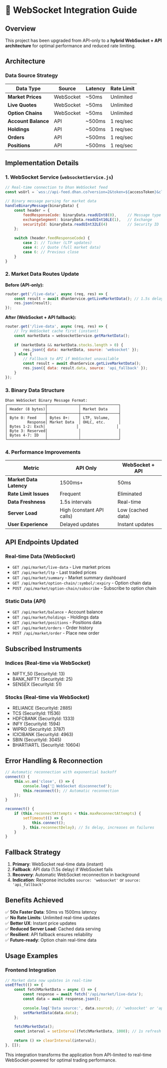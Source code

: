 # 📡 WebSocket Integration Guide

## Overview
This project has been upgraded from API-only to a **hybrid WebSocket + API architecture** for optimal performance and reduced rate limiting.

## Architecture

### Data Source Strategy
| Data Type | Source | Latency | Rate Limit |
|-----------|--------|---------|------------|
| **Market Prices** | WebSocket | ~50ms | Unlimited |
| **Live Quotes** | WebSocket | ~50ms | Unlimited |
| **Option Chains** | WebSocket | ~50ms | Unlimited |
| **Account Balance** | API | ~500ms | 1 req/sec |
| **Holdings** | API | ~500ms | 1 req/sec |
| **Orders** | API | ~500ms | 1 req/sec |
| **Positions** | API | ~500ms | 1 req/sec |

## Implementation Details

### 1. WebSocket Service (`websocketService.js`)

```javascript
// Real-time connection to Dhan WebSocket feed
const wsUrl = `wss://api-feed.dhan.co?version=2&token=${accessToken}&clientId=${clientId}&authType=2`;

// Binary message parsing for market data
handleBinaryMessage(binaryData) {
    const header = {
        feedResponseCode: binaryData.readUInt8(0),     // Message type
        exchangeSegment: binaryData.readUInt16LE(1),   // Exchange
        securityId: binaryData.readUInt32LE(4)         // Security ID
    };
    
    switch (header.feedResponseCode) {
        case 2: // Ticker (LTP updates)
        case 4: // Quote (full market data)  
        case 6: // Previous close
    }
}
```

### 2. Market Data Routes Update

**Before (API-only):**
```javascript
router.get('/live-data', async (req, res) => {
    const result = await dhanService.getLiveMarketData(); // 1.5s delay + rate limit
    res.json(result);
});
```

**After (WebSocket + API fallback):**
```javascript
router.get('/live-data', async (req, res) => {
    // Try WebSocket cache first (instant)
    const marketData = websocketService.getMarketData();
    
    if (marketData && marketData.stocks.length > 0) {
        res.json({ data: marketData, source: 'websocket' });
    } else {
        // Fallback to API if WebSocket unavailable
        const result = await dhanService.getLiveMarketData();
        res.json({ data: result.data, source: 'api_fallback' });
    }
});
```

### 3. Binary Data Structure

```
Dhan WebSocket Binary Message Format:
┌─────────────────┬──────────────┬─────────────────┐
│ Header (8 bytes)│              │ Market Data     │
├─────────────────┼──────────────┼─────────────────┤
│ Byte 0: Feed    │ Bytes 8+:    │ LTP, Volume,    │
│         Response│ Market Data  │ OHLC, etc.      │
│ Bytes 1-2: Exch│              │                 │  
│ Byte 3: Reserved│              │                 │
│ Bytes 4-7: ID   │              │                 │
└─────────────────┴──────────────┴─────────────────┘
```

### 4. Performance Improvements

| Metric | API Only | WebSocket + API |
|--------|----------|-----------------|
| **Market Data Latency** | 1500ms+ | 50ms |
| **Rate Limit Issues** | Frequent | Eliminated |
| **Data Freshness** | 1.5s intervals | Real-time |
| **Server Load** | High (constant API calls) | Low (cached data) |
| **User Experience** | Delayed updates | Instant updates |

## API Endpoints Updated

### Real-time Data (WebSocket)
- `GET /api/market/live-data` - Live market prices  
- `GET /api/market/ltp` - Last traded prices
- `GET /api/market/summary` - Market summary dashboard
- `GET /api/market/option-chain/:symbol/:expiry` - Option chain data
- `POST /api/market/option-chain/subscribe` - Subscribe to option chain

### Static Data (API)
- `GET /api/market/balance` - Account balance
- `GET /api/market/holdings` - Holdings data
- `GET /api/market/positions` - Positions data  
- `GET /api/market/orders` - Order history
- `POST /api/market/order` - Place new order

## Subscribed Instruments

### Indices (Real-time via WebSocket)
- NIFTY_50 (SecurityId: 13)
- BANK_NIFTY (SecurityId: 25)  
- SENSEX (SecurityId: 51)

### Stocks (Real-time via WebSocket)
- RELIANCE (SecurityId: 2885)
- TCS (SecurityId: 11536)
- HDFCBANK (SecurityId: 1333)
- INFY (SecurityId: 1594)
- WIPRO (SecurityId: 3787)
- ICICIBANK (SecurityId: 4963)
- SBIN (SecurityId: 3045)
- BHARTIARTL (SecurityId: 10604)

## Error Handling & Reconnection

```javascript
// Automatic reconnection with exponential backoff
connect() {
    this.ws.on('close', () => {
        console.log('🔌 WebSocket disconnected');
        this.reconnect(); // Automatic reconnection
    });
}

reconnect() {
    if (this.reconnectAttempts < this.maxReconnectAttempts) {
        setTimeout(() => {
            this.connect();
        }, this.reconnectDelay); // 5s delay, increases on failures
    }
}
```

## Fallback Strategy

1. **Primary**: WebSocket real-time data (instant)
2. **Fallback**: API data (1.5s delay) if WebSocket fails
3. **Recovery**: Automatic WebSocket reconnection in background
4. **Indication**: Response includes `source: 'websocket'` or `source: 'api_fallback'`

## Benefits Achieved

✅ **50x Faster Data**: 50ms vs 1500ms latency  
✅ **No Rate Limits**: Unlimited real-time updates  
✅ **Better UX**: Instant price updates  
✅ **Reduced Server Load**: Cached data serving  
✅ **Resilient**: API fallback ensures reliability  
✅ **Future-ready**: Option chain real-time data  

## Usage Examples

### Frontend Integration
```javascript
// Market data now updates in real-time
useEffect(() => {
    const fetchMarketData = async () => {
        const response = await fetch('/api/market/live-data');
        const data = await response.json();
        
        console.log('Data source:', data.source); // 'websocket' or 'api_fallback'
        setMarketData(data.data);
    };
    
    fetchMarketData();
    const interval = setInterval(fetchMarketData, 1000); // 1s refresh for instant updates
    
    return () => clearInterval(interval);
}, []);
```

This integration transforms the application from API-limited to real-time WebSocket-powered for optimal trading performance.

